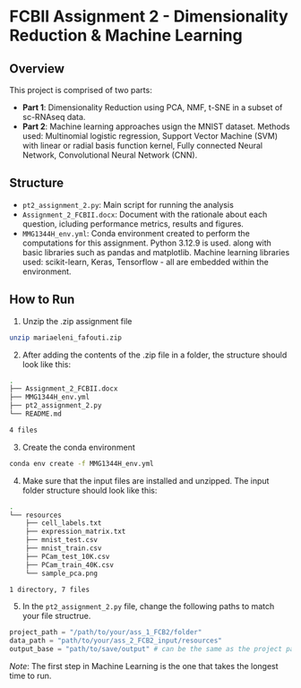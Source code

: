 # FCBII Assignment 2 - Dimensionality Reduction & Machine Learning 

## Overview

This project is comprised of two parts: 

- **Part 1**: Dimensionality Reduction using PCA, NMF, t-SNE in a subset of sc-RNAseq data. 
- **Part 2**: Machine learning approaches usign the MNIST dataset. Methods used: Multinomial logistic regression, Support Vector Machine (SVM) with linear or radial basis function kernel, Fully connected Neural Network, Convolutional Neural Network (CNN).

## Structure

- `pt2_assignment_2.py`: Main script for running the analysis
- `Assignment_2_FCBII.docx`: Document with the rationale about each question, icluding performance metrics, results and figures. 
- `MMG1344H_env.yml`: Conda environment created to perform the computations for this assignment. Python 3.12.9 is used. 
along with basic libraries such as pandas and matplotlib. Machine learning libraries used: scikit-learn, Keras, Tensorflow - all are embedded within the environment.

## How to Run

1. Unzip the .zip assignment file 

```bash
unzip mariaeleni_fafouti.zip
```

2. After adding the contents of the .zip file in a folder, the structure should look like this: 

```bash
.
├── Assignment_2_FCBII.docx
├── MMG1344H_env.yml
├── pt2_assignment_2.py
└── README.md

4 files
```

3. Create the conda environment 
```bash
conda env create -f MMG1344H_env.yml
```

4. Make sure that the input files are installed and unzipped. The input folder structure should look like this: 

```bash
.
└── resources
    ├── cell_labels.txt
    ├── expression_matrix.txt
    ├── mnist_test.csv
    ├── mnist_train.csv
    ├── PCam_test_10K.csv
    ├── PCam_train_40K.csv
    └── sample_pca.png

1 directory, 7 files
```
5. In the `pt2_assignment_2.py` file, change the following paths to match your file structrue. 

```python
project_path = "/path/to/your/ass_1_FCB2/folder"
data_path = "path/to/your/ass_2_FCB2_input/resources"
output_base = "path/to/save/output" # can be the same as the project path, but make sure to type output_base = project_path
```
*Note*: The first step in Machine Learning is the one that takes the longest time to run.